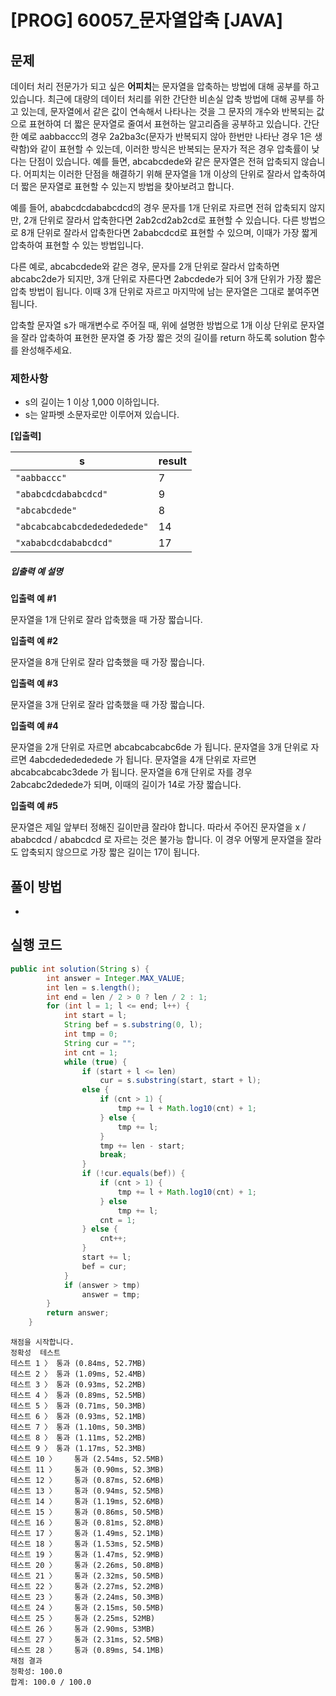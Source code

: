 # [PROG] 60057_문자열압축 [JAVA]

## 문제

데이터 처리 전문가가 되고 싶은 **어피치**는 문자열을 압축하는 방법에 대해 공부를 하고 있습니다. 최근에 대량의 데이터 처리를 위한 간단한 비손실 압축 방법에 대해 공부를 하고 있는데, 문자열에서 같은 값이 연속해서 나타나는 것을 그 문자의 개수와 반복되는 값으로 표현하여 더 짧은 문자열로 줄여서 표현하는 알고리즘을 공부하고 있습니다.
간단한 예로 aabbaccc의 경우 2a2ba3c(문자가 반복되지 않아 한번만 나타난 경우 1은 생략함)와 같이 표현할 수 있는데, 이러한 방식은 반복되는 문자가 적은 경우 압축률이 낮다는 단점이 있습니다. 예를 들면, abcabcdede와 같은 문자열은 전혀 압축되지 않습니다. 어피치는 이러한 단점을 해결하기 위해 문자열을 1개 이상의 단위로 잘라서 압축하여 더 짧은 문자열로 표현할 수 있는지 방법을 찾아보려고 합니다.

예를 들어, ababcdcdababcdcd의 경우 문자를 1개 단위로 자르면 전혀 압축되지 않지만, 2개 단위로 잘라서 압축한다면 2ab2cd2ab2cd로 표현할 수 있습니다. 다른 방법으로 8개 단위로 잘라서 압축한다면 2ababcdcd로 표현할 수 있으며, 이때가 가장 짧게 압축하여 표현할 수 있는 방법입니다.

다른 예로, abcabcdede와 같은 경우, 문자를 2개 단위로 잘라서 압축하면 abcabc2de가 되지만, 3개 단위로 자른다면 2abcdede가 되어 3개 단위가 가장 짧은 압축 방법이 됩니다. 이때 3개 단위로 자르고 마지막에 남는 문자열은 그대로 붙여주면 됩니다.

압축할 문자열 s가 매개변수로 주어질 때, 위에 설명한 방법으로 1개 이상 단위로 문자열을 잘라 압축하여 표현한 문자열 중 가장 짧은 것의 길이를 return 하도록 solution 함수를 완성해주세요.

### 제한사항

- s의 길이는 1 이상 1,000 이하입니다.
- s는 알파벳 소문자로만 이루어져 있습니다.

**[입출력]**

| s                            | result |
| ---------------------------- | ------ |
| `"aabbaccc"`                 | 7      |
| `"ababcdcdababcdcd"`         | 9      |
| `"abcabcdede"`               | 8      |
| `"abcabcabcabcdededededede"` | 14     |
| `"xababcdcdababcdcd"`        | 17     |

##### 입출력 예 설명

**입출력 예 #1**

문자열을 1개 단위로 잘라 압축했을 때 가장 짧습니다.

**입출력 예 #2**

문자열을 8개 단위로 잘라 압축했을 때 가장 짧습니다.

**입출력 예 #3**

문자열을 3개 단위로 잘라 압축했을 때 가장 짧습니다.

**입출력 예 #4**

문자열을 2개 단위로 자르면 abcabcabcabc6de 가 됩니다.
문자열을 3개 단위로 자르면 4abcdededededede 가 됩니다.
문자열을 4개 단위로 자르면 abcabcabcabc3dede 가 됩니다.
문자열을 6개 단위로 자를 경우 2abcabc2dedede가 되며, 이때의 길이가 14로 가장 짧습니다.

**입출력 예 #5**

문자열은 제일 앞부터 정해진 길이만큼 잘라야 합니다.
따라서 주어진 문자열을 x / ababcdcd / ababcdcd 로 자르는 것은 불가능 합니다.
이 경우 어떻게 문자열을 잘라도 압축되지 않으므로 가장 짧은 길이는 17이 됩니다.

## 풀이 방법

- 

## 실행 코드

```java
public int solution(String s) {
		int answer = Integer.MAX_VALUE;
		int len = s.length();
		int end = len / 2 > 0 ? len / 2 : 1;
		for (int l = 1; l <= end; l++) {
			int start = l;
			String bef = s.substring(0, l);
			int tmp = 0;
			String cur = "";
			int cnt = 1;
			while (true) {
				if (start + l <= len)
					cur = s.substring(start, start + l);
				else {
					if (cnt > 1) {
						tmp += l + Math.log10(cnt) + 1;
					} else {
						tmp += l;
					}
					tmp += len - start;
					break;
				}
				if (!cur.equals(bef)) {
					if (cnt > 1) {
						tmp += l + Math.log10(cnt) + 1;
					} else
						tmp += l;
					cnt = 1;
				} else {
					cnt++;
				}
				start += l;
				bef = cur;
			}
			if (answer > tmp)
				answer = tmp;
		}
		return answer;
	}
```

```
채점을 시작합니다.
정확성  테스트
테스트 1 〉	통과 (0.84ms, 52.7MB)
테스트 2 〉	통과 (1.09ms, 52.4MB)
테스트 3 〉	통과 (0.93ms, 52.2MB)
테스트 4 〉	통과 (0.89ms, 52.5MB)
테스트 5 〉	통과 (0.71ms, 50.3MB)
테스트 6 〉	통과 (0.93ms, 52.1MB)
테스트 7 〉	통과 (1.10ms, 50.3MB)
테스트 8 〉	통과 (1.11ms, 52.2MB)
테스트 9 〉	통과 (1.17ms, 52.3MB)
테스트 10 〉	통과 (2.54ms, 52.5MB)
테스트 11 〉	통과 (0.90ms, 52.3MB)
테스트 12 〉	통과 (0.87ms, 52.6MB)
테스트 13 〉	통과 (0.94ms, 52.5MB)
테스트 14 〉	통과 (1.19ms, 52.6MB)
테스트 15 〉	통과 (0.86ms, 50.5MB)
테스트 16 〉	통과 (0.81ms, 52.8MB)
테스트 17 〉	통과 (1.49ms, 52.1MB)
테스트 18 〉	통과 (1.53ms, 52.5MB)
테스트 19 〉	통과 (1.47ms, 52.9MB)
테스트 20 〉	통과 (2.26ms, 50.8MB)
테스트 21 〉	통과 (2.32ms, 50.5MB)
테스트 22 〉	통과 (2.27ms, 52.2MB)
테스트 23 〉	통과 (2.24ms, 50.3MB)
테스트 24 〉	통과 (2.15ms, 50.5MB)
테스트 25 〉	통과 (2.25ms, 52MB)
테스트 26 〉	통과 (2.90ms, 53MB)
테스트 27 〉	통과 (2.31ms, 52.5MB)
테스트 28 〉	통과 (0.89ms, 54.1MB)
채점 결과
정확성: 100.0
합계: 100.0 / 100.0
```